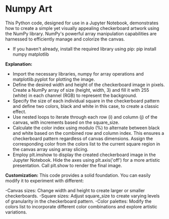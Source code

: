 # Numpy Art

This Python code, designed for use in a Jupyter Notebook, demonstrates how to create a simple yet visually appealing checkerboard artwork using the NumPy library. NumPy's powerful array manipulation capabilities are harnessed to efficiently manage and colorize the canvas.

* If you haven't already, install the required library using pip:
pip install numpy matplotlib

**Explanation:**

- Import the necessary libraries, numpy for array operations and matplotlib.pyplot for plotting the image.
- Define the desired width and height of the checkerboard image in pixels. Create a NumPy array of size (height, width, 3) and fill it with 255 (white) in each channel (RGB) to represent the background.
- Specify the size of each individual square in the checkerboard pattern and define two colors, black and white in this case, to create a classic effect.
- Use nested loops to iterate through each row (i) and column (j) of the canvas, with increments based on the square_size.
- Calculate the color index using modulo (%) to alternate between black and white based on the combined row and column index. This ensures a checkerboard pattern regardless of canvas dimensions.
Assign the corresponding color from the colors list to the current square region in the canvas array using array slicing.
- Employ plt.imshow to display the created checkerboard image in the Jupyter Notebook.
Hide the axes using plt.axis('off') for a more artistic presentation.
Call plt.show to render the final image.

**Customization:**
This code provides a solid foundation. You can easily modify it to experiment with different:

-Canvas sizes: Change width and height to create larger or smaller checkerboards.
-Square sizes: Adjust square_size to create varying levels of granularity in the checkerboard pattern.
-Color palettes: Modify the colors list to incorporate different color combinations and explore artistic variations.
